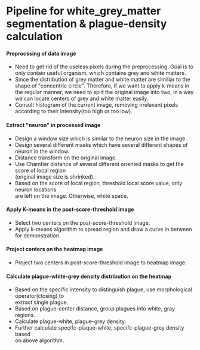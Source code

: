# Pipeline for white_grey_matter segmentation & plague-density calculation

#### Preprocssing of data image
* Need to get rid of the useless pixels during the preprocessing. Goal is to only contain useful organism, which contains grey and white matters.
* Since the distribution of grey matter and white matter are similiar to the shape of "concentric circle". Therefore, if we want to apply k-means in the regular manner, we need to split the original image into two, in a way we can locate centers of grey and white matter easily.
* Consult histogram of the current image, removing irrelavant pixels according to their intensity(too high or too low).

#### Extract "neuron" in processed image
* Design a window size which is similar to the neuron size in the image.
* Design several different masks which have several different shapes of neuron in the window.
* Distance transform on the original image.
* Use Chamfier distance of several different oriented masks to get the score of local region <br> (original image size is shrinked).
* Based on the score of local region, threshold local score value, only neuron locations <br> are left on the image. Otherwise, white space.

#### Apply K-means in the post-score-threshold image
* Select two centers on the post-score-threshold image.
* Apply k-means algorithm to spread region and draw a curve in between for demonstration.

#### Project centers on the heatmap image
* Project two centers in post-score-threshold image to heatmap image.

#### Calculate plague-white-grey density distribution on the heatmap
* Based on the specific intensity to distinguish plague, use morphological operator(closing) to <br> extract single plague.
* Based on plague-center distance, group plagues into white, gray regions.
* Calculate plague-white, plague-grey density.
* Further calculate specifc-plaque-white, specifc-plague-grey density based <br> on above algorithm.
